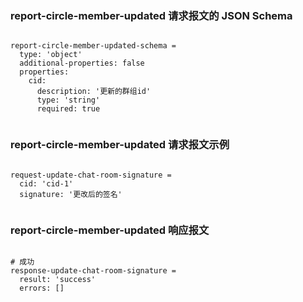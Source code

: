 ### report-circle-member-updated 请求报文的 JSON Schema
<pre><code>
report-circle-member-updated-schema =
  type: 'object'
  additional-properties: false
  properties:
    cid:
      description: '更新的群组id'
      type: 'string'
      required: true

</code></pre>

### report-circle-member-updated 请求报文示例
<pre><code>
request-update-chat-room-signature =
  cid: 'cid-1'
  signature: '更改后的签名'

</code></pre>

### report-circle-member-updated 响应报文
<pre><code>
# 成功
response-update-chat-room-signature =
  result: 'success'
  errors: []

</code></pre>


